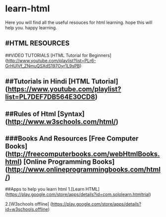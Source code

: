 # learn-html
Here you will find all the useful resouces for html learning. hope this will help you. happy learning.

#HTML RESOURCES
----
##VIDEO TUTORIALS
[HTML Tutorial for Beginners] 
(http://www.youtube.com/playlist?list=PLr6-GrHUlVf_ZNmuQSXdS197Oyr1L9sPB)

##Tutorials in Hindi
[HTML Tutorial] 
(https://www.youtube.com/playlist?list=PL7DEF7DB564E30CD8)
----
##Rules of Html
[Syntax] 
(http://www.w3schools.com/html/)
----
###Books And Resources
[Free Computer Books] (http://freecomputerbooks.com/webHtmlBooks.html)
[Online Programming Books] (http://www.onlineprogrammingbooks.com/html/)
----
##Apps to help you learn html
1.[Learn HTML] (https://play.google.com/store/apps/details?id=com.sololearn.htmltrial)
           
2.[W3schools offline] (https://play.google.com/store/apps/details?id=w3schools.offline)
